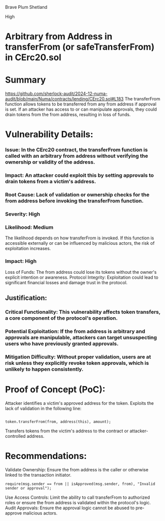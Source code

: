 Brave Plum Shetland

High

# Arbitrary from Address in transferFrom (or safeTransferFrom) in CErc20.sol

# Summary
https://github.com/sherlock-audit/2024-12-numa-audit/blob/main/Numa/contracts/lending/CErc20.sol#L183
The transferFrom function allows tokens to be transferred from any from address if approval is set. If an attacker has access to or can manipulate approvals, they could drain tokens from the from address, resulting in loss of funds.

# Vulnerability Details:
### Issue: In the CErc20 contract, the transferFrom function is called with an arbitrary from address without verifying the ownership or validity of the address.
### Impact: An attacker could exploit this by setting approvals to drain tokens from a victim's address.
### Root Cause: Lack of validation or ownership checks for the from address before invoking the transferFrom function.
### Severity: High
### Likelihood: Medium
The likelihood depends on how transferFrom is invoked. If this function is accessible externally or can be influenced by malicious actors, the risk of exploitation increases.

### Impact: High
Loss of Funds: The from address could lose its tokens without the owner's explicit intention or awareness.
Protocol Integrity: Exploitation could lead to significant financial losses and damage trust in the protocol.
## Justification:
### Critical Functionality: This vulnerability affects token transfers, a core component of the protocol's operation.
### Potential Exploitation: If the from address is arbitrary and approvals are manipulable, attackers can target unsuspecting users who have previously granted approvals.
### Mitigation Difficulty: Without proper validation, users are at risk unless they explicitly revoke token approvals, which is unlikely to happen consistently.
# Proof of Concept (PoC):
Attacker identifies a victim's approved address for the token.
Exploits the lack of validation in the following line:
```solidity

token.transferFrom(from, address(this), amount);
```
Transfers tokens from the victim's address to the contract or attacker-controlled address.
# Recommendations:
Validate Ownership: Ensure the from address is the caller or otherwise linked to the transaction initiator.
```solidity
require(msg.sender == from || isApproved(msg.sender, from), "Invalid sender or approval");
```
Use Access Controls: Limit the ability to call transferFrom to authorized roles or ensure the from address is validated within the protocol's logic.
Audit Approvals: Ensure the approval logic cannot be abused to pre-approve malicious actors.